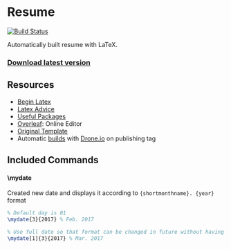 # Resume

[![Build Status](https://cloud.drone.io/api/badges/rohit-smpx/resume/status.svg)](https://cloud.drone.io/rohit-smpx/resume)

Automatically built resume with LaTeX. 

### [Download latest version](https://go.boring.download/resume)

## Resources

- [Begin Latex](https://github.com/luong-komorebi/Begin-Latex-in-minutes)
- [Latex Advice](https://github.com/dspinellis/latex-advice)
- [Useful Packages](https://tex.stackexchange.com/questions/553/what-packages-do-people-load-by-default-in-latex)
- [Overleaf](https://www.overleaf.com/): Online Editor
- [Original Template](https://www.overleaf.com/latex/templates/cv-for-freshers/jkpwvnrdrxpm)
- Automatic [builds](https://cloud.drone.io/rohit-smpx/resume) with [Drone.io](https://cloud.drone.io) on publishing tag


## Included Commands

#### \mydate

Created new date and displays it according to `{shortmonthname}. {year}` format

```tex
% Default day is 01
\mydate{3}{2017} % Feb. 2017

% Use full date so that format can be changed in future without having to change all dates
\mydate[1]{3}{2017} % Mar. 2017

```
